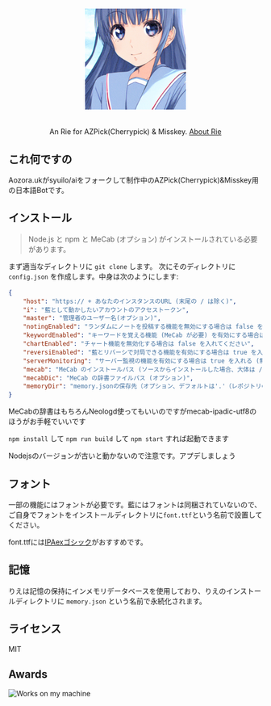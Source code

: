 <h1><p align="center"><img src="./rieicon.png" alt="りえ" height="200"></p></h1>
<p align="center">An Rie for AZPick(Cherrypick) & Misskey. <a href="./torisetu.md">About Rie</a></p>

## これ何ですの
Aozora.ukがsyuilo/aiをフォークして制作中のAZPick(Cherrypick)&Misskey用の日本語Botです。

## インストール
> Node.js と npm と MeCab (オプション) がインストールされている必要があります。

まず適当なディレクトリに `git clone` します。
次にそのディレクトリに `config.json` を作成します。中身は次のようにします:
``` json
{
	"host": "https:// + あなたのインスタンスのURL (末尾の / は除く)",
	"i": "藍として動かしたいアカウントのアクセストークン",
	"master": "管理者のユーザー名(オプション)",
	"notingEnabled": "ランダムにノートを投稿する機能を無効にする場合は false を入れる",
	"keywordEnabled": "キーワードを覚える機能 (MeCab が必要) を有効にする場合は true を入れる (無効にする場合は false)",
	"chartEnabled": "チャート機能を無効化する場合は false を入れてください",
	"reversiEnabled": "藍とリバーシで対局できる機能を有効にする場合は true を入れる (無効にする場合は false)",
	"serverMonitoring": "サーバー監視の機能を有効にする場合は true を入れる (無効にする場合は false)",
	"mecab": "MeCab のインストールパス (ソースからインストールした場合、大体は /usr/local/bin/mecab)",
	"mecabDic": "MeCab の辞書ファイルパス (オプション)",
	"memoryDir": "memory.jsonの保存先（オプション、デフォルトは'.'（レポジトリのルートです））"
}
```
MeCabの辞書はもちろんNeologd使ってもいいのですがmecab-ipadic-utf8のほうがお手軽でいいです

`npm install` して `npm run build` して `npm start` すれば起動できます

Nodejsのバージョンが古いと動かないので注意です。アプデしましょう

## フォント
一部の機能にはフォントが必要です。藍にはフォントは同梱されていないので、ご自身でフォントをインストールディレクトリに`font.ttf`という名前で設置してください。

font.ttfには<a href="https://moji.or.jp/ipafont/ipafontdownload/">IPAexゴシック</a>がおすすめです。

## 記憶
りえは記憶の保持にインメモリデータベースを使用しており、りえのインストールディレクトリに `memory.json` という名前で永続化されます。

## ライセンス
MIT

## Awards
<img src="./WorksOnMyMachine.png" alt="Works on my machine" height="120">
